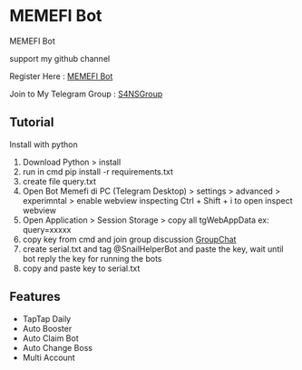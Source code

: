 # MEMEFI Bot
MEMEFI Bot 

support my github channel 

Register Here : [MEMEFI Bot](https://t.me/memefi_coin_bot?start=r_e8e1c3ae19)

Join to My Telegram Group : [S4NSGroup](https://t.me/sanscryptox)


## Tutorial

Install with python

1. Download Python > install
2. run in cmd pip install -r requirements.txt
3. create file query.txt
4. Open Bot Memefi di PC (Telegram Desktop) > settings > advanced > experimntal > enable webview inspecting
    Ctrl + Shift + i to open inspect webview
5. Open Application > Session Storage > copy all tgWebAppData ex: query=xxxxx
6. copy key from cmd and join group discussion [GroupChat](https://t.me/+gU8ad-nLYNI3NjY1)
7. create serial.txt and tag @SnailHelperBot and paste the key, wait until bot reply the key for running the bots
8. copy and paste key to serial.txt


## Features
- TapTap Daily
- Auto Booster
- Auto Claim Bot
- Auto Change Boss
- Multi Account